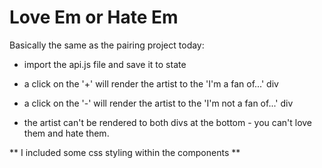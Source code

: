 # Love Em or Hate Em

Basically the same as the pairing project today:

- import the api.js file and save it to state
- a click on the '+' will render the artist to the 'I'm a fan of...' div
- a click on the '-' will render the artist to the 'I'm not a fan of...' div

- the artist can't be rendered to both divs at the bottom - you can't love them and hate them.


** I included some css styling within the components **
